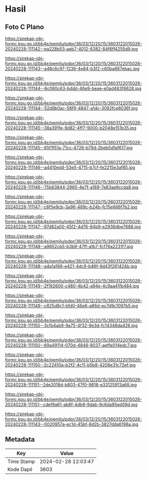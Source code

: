 # Hasil

## Foto C Plano

https://sirekap-obj-formc.kpu.go.id/bb4e/pemilu/pdpr/36/03/12/20/15/3603122015026-20240228-111142--ea228b53-aeb7-4012-8382-84f6ff4255d9.jpg

https://sirekap-obj-formc.kpu.go.id/bb4e/pemilu/pdpr/36/03/12/20/15/3603122015026-20240228-111143--a48c6c97-1236-4e84-b3f2-c60ba667ebac.jpg

https://sirekap-obj-formc.kpu.go.id/bb4e/pemilu/pdpr/36/03/12/20/15/3603122015026-20240228-111144--8c080c63-bddd-46e9-beae-e0ad483f8628.jpg

https://sirekap-obj-formc.kpu.go.id/bb4e/pemilu/pdpr/36/03/12/20/15/3603122015026-20240228-111144--52d9b0ac-58f9-4847-a1dc-3092fce6036f.jpg

https://sirekap-obj-formc.kpu.go.id/bb4e/pemilu/pdpr/36/03/12/20/15/3603122015026-20240228-111145--38a391fe-9d82-4ff7-9000-b2048e151b35.jpg

https://sirekap-obj-formc.kpu.go.id/bb4e/pemilu/pdpr/36/03/12/20/15/3603122015026-20240228-111145--65f1f51a-71cc-4726-b79d-2beb0dfaf617.jpg

https://sirekap-obj-formc.kpu.go.id/bb4e/pemilu/pdpr/36/03/12/20/15/3603122015026-20240228-111146--a4410ed4-53e5-4715-b7cf-fe2215e3af85.jpg

https://sirekap-obj-formc.kpu.go.id/bb4e/pemilu/pdpr/36/03/12/20/15/3603122015026-20240228-111146--75b63844-2965-4e7f-a189-7e83aa9ccda8.jpg

https://sirekap-obj-formc.kpu.go.id/bb4e/pemilu/pdpr/36/03/12/20/15/3603122015026-20240228-111147--c8f5e9cb-3a96-489c-b24b-fc15e666f7b2.jpg

https://sirekap-obj-formc.kpu.go.id/bb4e/pemilu/pdpr/36/03/12/20/15/3603122015026-20240228-111147--97d82a00-45f2-4d76-84b9-e2936dbe7688.jpg

https://sirekap-obj-formc.kpu.go.id/bb4e/pemilu/pdpr/36/03/12/20/15/3603122015026-20240228-111148--a9652cb5-b3b9-47ff-a1b7-fcf76a2231f7.jpg

https://sirekap-obj-formc.kpu.go.id/bb4e/pemilu/pdpr/36/03/12/20/15/3603122015026-20240228-111148--a4a1a168-e421-4dc9-b46f-9d43f261424b.jpg

https://sirekap-obj-formc.kpu.go.id/bb4e/pemilu/pdpr/36/03/12/20/15/3603122015026-20240228-111149--2f192600-c480-4b42-a94e-4c9aa41fb484.jpg

https://sirekap-obj-formc.kpu.go.id/bb4e/pemilu/pdpr/36/03/12/20/15/3603122015026-20240228-111149--c825d8c1-bfd0-46e6-a86d-ec7d9c1097b5.jpg

https://sirekap-obj-formc.kpu.go.id/bb4e/pemilu/pdpr/36/03/12/20/15/3603122015026-20240228-111150--3cfb4ab9-9a75-4f32-9e3d-fc14348da426.jpg

https://sirekap-obj-formc.kpu.go.id/bb4e/pemilu/pdpr/36/03/12/20/15/3603122015026-20240228-111150--69a49114-070d-4848-8037-aeffe014edc7.jpg

https://sirekap-obj-formc.kpu.go.id/bb4e/pemilu/pdpr/36/03/12/20/15/3603122015026-20240228-111150--2c22410a-b2f2-4c11-b5b8-4208e31c72ef.jpg

https://sirekap-obj-formc.kpu.go.id/bb4e/pemilu/pdpr/36/03/12/20/15/3603122015026-20240228-111151--2de2018d-b803-47f0-9818-e33125913a68.jpg

https://sirekap-obj-formc.kpu.go.id/bb4e/pemilu/pdpr/36/03/12/20/15/3603122015026-20240228-111151--cdef9a61-ab8f-4db9-9dab-9c6da85ed09d.jpg

https://sirekap-obj-formc.kpu.go.id/bb4e/pemilu/pdpr/36/03/12/20/15/3603122015026-20240228-111143--0020957a-ec1d-45bf-8d2b-3827dda6198a.jpg


## Metadata

| Key        | Value               |
| ---------- | ------------------- |
| Time Stamp | 2024-02-28 12:03:47 |
| Kode Dapil | 3603                |




